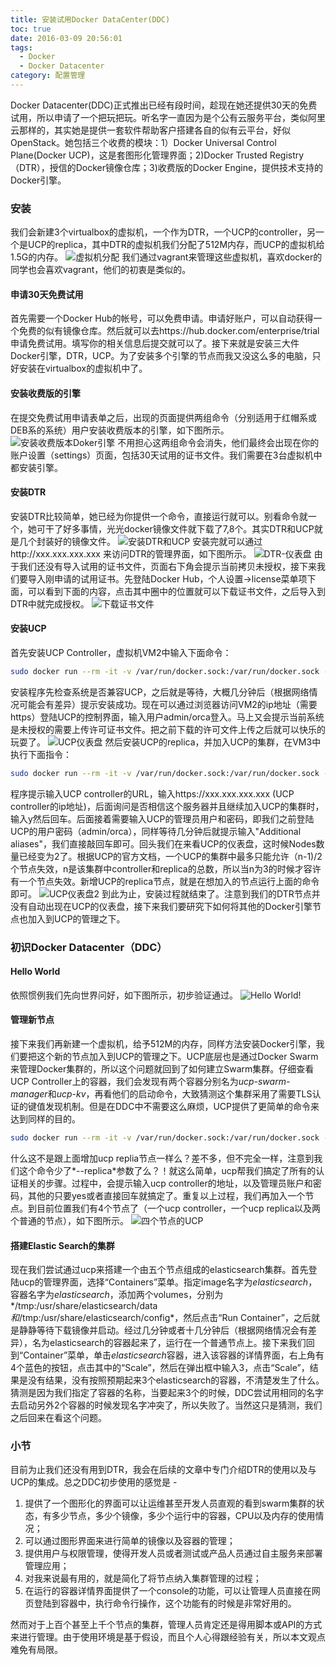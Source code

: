 ```yaml
---
title: 安装试用Docker DataCenter(DDC)
toc: true
date: 2016-03-09 20:56:01
tags:
  - Docker
  - Docker Datacenter
category: 配置管理
---
```

Docker Datacenter(DDC)正式推出已经有段时间，趁现在她还提供30天的免费试用，所以申请了一个把玩把玩。听名字一直因为是个公有云服务平台，类似阿里云那样的，其实她是提供一套软件帮助客户搭建各自的似有云平台，好似OpenStack。她包括三个收费的模块：1）Docker Universal Control Plane(Docker UCP)，这是套图形化管理界面；2)Docker Trusted Registry（DTR），授信的Docker镜像仓库；3)收费版的Docker Engine，提供技术支持的Docker引擎。
### 安装
我们会新建3个virtualbox的虚拟机，一个作为DTR，一个UCP的controller，另一个是UCP的replica，其中DTR的虚拟机我们分配了512M内存，而UCP的虚拟机给1.5G的内存。
![虚拟机分配](/content/images/2016/03/dist.jpg)
我们通过vagrant来管理这些虚拟机，喜欢docker的同学也会喜欢vagrant，他们的初衷是类似的。
#### 申请30天免费试用
首先需要一个Docker Hub的帐号，可以免费申请。申请好账户，可以自动获得一个免费的似有镜像仓库。然后就可以去https://hub.docker.com/enterprise/trial 申请免费试用。填写你的相关信息后提交就可以了。接下来就是安装三大件Docker引擎，DTR，UCP。为了安装多个引擎的节点而我又没这么多的电脑，只好安装在virtualbox的虚拟机中了。
#### 安装收费版的引擎
在提交免费试用申请表单之后，出现的页面提供两组命令（分别适用于红帽系或DEB系的系统）用户安装收费版本的引擎，如下图所示。
![安装收费版本Doker引擎](/content/images/2016/03/Install-CS-Engine.png)
不用担心这两组命令会消失，他们最终会出现在你的账户设置（settings）页面，包括30天试用的证书文件。我们需要在3台虚拟机中都安装引擎。
#### 安装DTR
安装DTR比较简单，她已经为你提供一个命令，直接运行就可以。别看命令就一个，她可干了好多事情，光光docker镜像文件就下载了7,8个。其实DTR和UCP就是几个封装好的镜像文件。
![安装DTR和UCP](/content/images/2016/03/Install-DTR-UCP.png)
安装完就可以通过http://xxx.xxx.xxx.xxx 来访问DTR的管理界面，如下图所示。
![DTR-仪表盘](/content/images/2016/03/DTR-dashboard.png)
由于我们还没有导入试用的证书文件，页面右下角会提示当前拷贝未授权，接下来我们要导入刚申请的试用证书。先登陆Docker Hub，个人设置->license菜单项下面，可以看到下面的内容，点击其中圈中的位置就可以下载证书文件，之后导入到DTR中就完成授权。
![下载证书文件](/content/images/2016/03/download-license.png)
#### 安装UCP
首先安装UCP Controller，虚拟机VM2中输入下面命令：
``` bash
sudo docker run --rm -it -v /var/run/docker.sock:/var/run/docker.sock --name ucp docker/ucp install --host-address xxx.xxx.xxx.xxx
```
安装程序先检查系统是否兼容UCP，之后就是等待，大概几分钟后（根据网络情况可能会有差异）提示安装成功。现在可以通过浏览器访问VM2的ip地址（需要https）登陆UCP的控制界面，输入用户admin/orca登入。马上又会提示当前系统是未授权的需要上传许可证书文件。把之前下载的许可文件上传之后就可以快乐的玩耍了。
![UCP仪表盘](/content/images/2016/03/ucp-dashboard.png)
然后安装UCP的replica，并加入UCP的集群，在VM3中执行下面指令：
``` bash
sudo docker run --rm -it -v /var/run/docker.sock:/var/run/docker.sock --name ucp docker/ucp join --replica -i --host-address xxx.xxx.xxx.xxx
```
程序提示输入UCP controller的URL，输入https://xxx.xxx.xxx.xxx (UCP controller的ip地址)，后面询问是否相信这个服务器并且继续加入UCP的集群时，输入y然后回车。后面接着需要输入UCP的管理员用户和密码，即我们之前登陆UCP的用户密码（admin/orca），同样等待几分钟后就提示输入"Additional aliases"，我们直接敲回车即可。回头我们在来看UCP的仪表盘，这时候Nodes数量已经变为2了。根据UCP的官方文档，一个UCP的集群中最多只能允许（n-1)/2个节点失效，n是该集群中controller和replica的总数，所以当n为3的时候才容许有一个节点失效。新增UCP的replica节点，就是在想加入的节点运行上面的命令即可。
![UCP仪表盘2](/content/images/2016/03/ucp-dashboard2.png)
到此为止，安装过程就结束了。注意到我们的DTR节点并没有自动出现在UCP的仪表盘，接下来我们要研究下如何将其他的Docker引擎节点也加入到UCP的管理之下。
### 初识Docker Datacenter（DDC）
#### Hello World
依照惯例我们先向世界问好，如下图所示，初步验证通过。
![Hello World!](/content/images/2016/03/hello-world.png)
#### 管理新节点
接下来我们再新建一个虚拟机，给予512M的内存，同样方法安装Docker引擎，我们要把这个新的节点加入到UCP的管理之下。UCP底层也是通过Docker Swarm来管理Docker集群的，所以这个问题就回到了如何建立Swarm集群。仔细查看UCP Controller上的容器，我们会发现有两个容器分别名为*ucp-swarm-manager*和*ucp-kv*，再看他们的启动命令，大致猜测这个集群采用了需要TLS认证的键值发现机制。但是在DDC中不需要这么麻烦，UCP提供了更简单的命令来达到同样的目的。
``` bash
sudo docker run --rm -it -v /var/run/docker.sock:/var/run/docker.sock --name ucp docker/ucp join -i --host-address xxx.xxx.xxx.xxx
```
什么这不是跟上面增加ucp replia节点一样么？差不多，但不完全一样，注意到我们这个命令少了*--replica*参数了么？！就这么简单，ucp帮我们搞定了所有的认证相关的步骤。过程中，会提示输入ucp controller的地址，以及管理员账户和密码，其他的只要yes或者直接回车就搞定了。重复以上过程，我们再加入一个节点。到目前位置我们有4个节点了（一个ucp controller，一个ucp replica以及两个普通的节点），如下图所示。
![四个节点的UCP](/content/images/2016/03/ucp-nodes.png)
#### 搭建Elastic Search的集群
现在我们尝试通过ucp来搭建一个由五个节点组成的elasticsearch集群。首先登陆ucp的管理界面，选择“Containers”菜单。指定image名字为*elasticsearch*，容器名字为*elasticsearch*，添加两个volumes，分别为*/tmp:/usr/share/elasticsearch/data*和*/tmp:/usr/share/elasticsearch/config*，然后点击“Run Container”，之后就是静静等待下载镜像并启动。经过几分钟或者十几分钟后（根据网络情况会有差异），名为elasticsearch的容器起来了，运行在一个普通节点上。接下来我们回到“Container”菜单，单击*elasticsearch*容器，进入该容器的详情界面，右上角有4个蓝色的按钮，点击其中的“Scale”，然后在弹出框中输入3，点击“Scale”，结果是没有结果，没有按照预期起来3个elasticsearch的容器，不清楚发生了什么。猜测是因为我们指定了容器的名称，当要起来3个的时候，DDC尝试用相同的名字去启动另外2个容器的时候发现名字冲突了，所以失败了。当然这只是猜测，我们之后回来在看这个问题。
### 小节
目前为止我们还没有用到DTR，我会在后续的文章中专门介绍DTR的使用以及与UCP的集成。总之DDC初步使用的感觉是 - 
1. 提供了一个图形化的界面可以让运维甚至开发人员直观的看到swarm集群的状态，有多少节点，多少个镜像，多少个运行中的容器，CPU以及内存的使用情况；
2. 可以通过图形界面来进行简单的镜像以及容器的管理；
3. 提供用户与权限管理，使得开发人员或者测试或产品人员通过自主服务来部署管理应用；
4. 对我来说最有用的，就是简化了将节点纳入集群管理的过程；
5. 在运行的容器详情界面提供了一个console的功能，可以让管理人员直接在网页登陆到容器中，执行命令行操作，这个功能有的时候是非常好用的。

然而对于上百个甚至上千个节点的集群，管理人员肯定还是得用脚本或API的方式来进行管理。由于使用环境是基于假设，而且个人心得跟经验有关，所以本文观点难免有局限。




